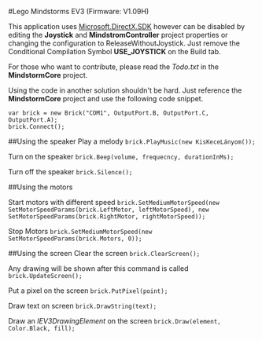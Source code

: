 #Lego Mindstorms EV3 (Firmware: V1.09H)

This application uses [Microsoft.DirectX.SDK](https://www.microsoft.com/en-us/download/details.aspx?id=6812) however can be disabled by editing the **Joystick** and **MindstromController** project properties or changing the configuration to ReleaseWithoutJoystick.
Just remove the Conditional Compilation Symbol **USE_JOYSTICK** on the Build tab.

For those who want to contribute, please read the *Todo.txt* in the **MindstormCore** project.

Using the code in another solution shouldn't be hard. Just reference the **MindstormCore** project and use the following code snippet.

```
var brick = new Brick("COM1", OutputPort.B, OutputPort.C, OutputPort.A);
brick.Connect();
```

##Using the speaker
Play a melody
`brick.PlayMusic(new KisKeceLányom());`

Turn on the speaker
`brick.Beep(volume, frequecncy, durationInMs);`

Turn off the speaker
`brick.Silence();`

##Using the motors

Start motors with different speed
`brick.SetMediumMotorSpeed(new SetMotorSpeedParams(brick.LeftMotor, leftMotorSpeed), new SetMotorSpeedParams(brick.RightMotor, rightMotorSpeed));`

Stop Motors
`brick.SetMediumMotorSpeed(new SetMotorSpeedParams(brick.Motors, 0));`

##Using the screen
Clear the screen
`brick.ClearScreen();`

Any drawing will be shown after this command is called
`brick.UpdateScreen();`

Put a pixel on the screen
`brick.PutPixel(point);`

Draw text on screen
`brick.DrawString(text);`

Draw an *IEV3DrawingElement* on the screen
`brick.Draw(element, Color.Black, fill);`